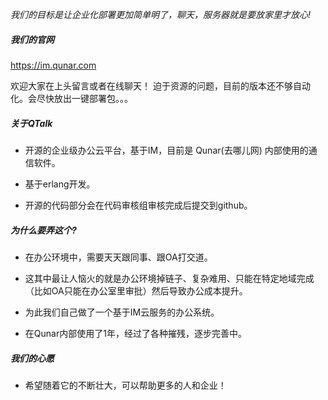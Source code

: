 *我们的目标是让企业化部署更加简单明了，聊天，服务器就是要放家里才放心!*

##### 我们的官网
https://im.qunar.com

欢迎大家在上头留言或者在线聊天！
迫于资源的问题，目前的版本还不够自动化。会尽快放出一键部署包。。。


##### 关于QTalk

-	开源的企业级办公云平台，基于IM，目前是 Qunar(去哪儿网) 内部使用的通信软件。

-	基于erlang开发。

-	开源的代码部分会在代码审核组审核完成后提交到github。

##### 为什么要弄这个?

-	在办公环境中，需要天天跟同事、跟OA打交道。

-	这其中最让人恼火的就是办公环境掉链子、复杂难用、只能在特定地域完成（比如OA只能在办公室里审批）然后导致办公成本提升。

-	为此我们自己做了一个基于IM云服务的办公系统。

-	在Qunar内部使用了1年，经过了各种摧残，逐步完善中。

##### 我们的心愿

-	希望随着它的不断壮大，可以帮助更多的人和企业！
